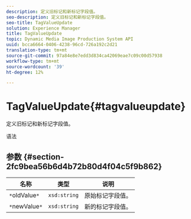 ```yaml
---
description: 定义旧标记和新标记字段值。
seo-description: 定义旧标记和新标记字段值。
seo-title: TagValueUpdate
solution: Experience Manager
title: TagValueUpdate
topic: Dynamic Media Image Production System API
uuid: bcca6664-0406-4238-96cd-726a192c2d21
translation-type: tm+mt
source-git-commit: 97a84e8e7edd3d834ca42069eae7c09c00d57938
workflow-type: tm+mt
source-wordcount: '39'
ht-degree: 12%

---
```



# TagValueUpdate{#tagvalueupdate}

定义旧标记和新标记字段值。

语法

## 参数 {#section-2fc9bea56b6d4b72b80d4f04c5f9b862}

| 名称 | 类型 | 说明 |
|---|---|---|
| `*`oldValue`*` | `xsd:string` | 原始标记字段值。 |
| `*`newValue`*` | `xsd:string` | 新的标记字段值。 |

